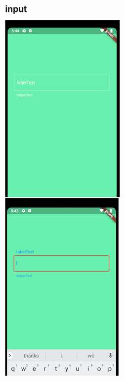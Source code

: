 # input

![Image of screen_1](https://github.com/Odialko/flutter-TextFormField/blob/master/images/screen_1.png)
![Image of screen_2](https://github.com/Odialko/flutter-TextFormField/blob/master/images/screen_2.png)
